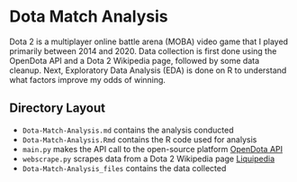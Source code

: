# Dota Match Analysis
Dota 2 is a multiplayer online battle arena (MOBA) video game that I played primarily between 2014 and 2020. Data collection is first done using the OpenDota API and a Dota 2 Wikipedia page, followed by some data cleanup. Next, Exploratory Data Analysis (EDA) is done on R to understand what factors improve my odds of winning.

## Directory Layout
- `Dota-Match-Analysis.md` contains the analysis conducted
- `Dota-Match-Analysis.Rmd` contains the R code used for analysis
- `main.py` makes the API call to the open-source platform [OpenDota API](https://docs.opendota.com/)
- `webscrape.py` scrapes data from a Dota 2 Wikipedia page [Liquipedia](https://liquipedia.net/dota2/Hero_Roles)
- `Dota-Match-Analysis_files` contains the data collected

